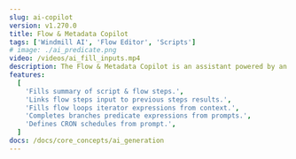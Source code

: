 ```yaml
---
slug: ai-copilot
version: v1.270.0
title: Flow & Metadata Copilot
tags: ['Windmill AI', 'Flow Editor', 'Scripts']
# image: ./ai_predicate.png
video: /videos/ai_fill_inputs.mp4
description: The Flow & Metadata Copilot is an assistant powered by an OpenAI resource that simplifies your script & flow building by pre-filling fields (Summary, inputs, js expressions) based on a context automatically detected or from a prompt.
features:
  [
    'Fills summary of script & flow steps.',
    'Links flow steps input to previous steps results.',
    'Fills flow loops iterator expressions from context.',
    'Completes branches predicate expressions from prompts.',
    'Defines CRON schedules from prompt.',
  ]
docs: /docs/core_concepts/ai_generation
---
```


